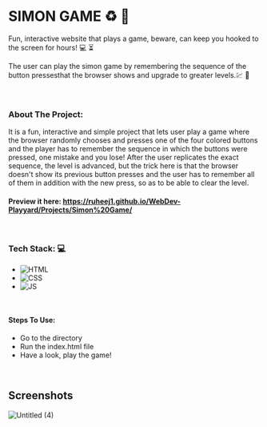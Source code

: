 # SIMON GAME :recycle: :beginner:
Fun, interactive website that plays a game, beware, can keep you hooked to the screen for hours! :computer: :hourglass_flowing_sand:

The user can play the simon game by remembering the sequence of the button pressesthat the browser shows and upgrade to greater levels.:chart: :round_pushpin:

<br/>

### About The Project: 
It is a fun, interactive and simple project that lets user play a game where the browser randomly chooses and presses one of the four colored buttons and the player has to 
remember the sequence in which the buttons were pressed, one mistake and you lose! After the user replicates the exact sequence, the level is advanced, but the trick here 
is that the browser doesn't show its previous button presses and the user has to remember all of them in addition with the new press, so as to be able to clear the level.


#### Preview it here: https://ruheej1.github.io/WebDev-Playyard/Projects/Simon%20Game/

<br/>

### Tech Stack: 💻
* ![HTML](https://img.shields.io/badge/html5%20-%23E34F26.svg?&style=for-the-badge&logo=html5&logoColor=white)
* ![CSS](https://img.shields.io/badge/css3%20-%231572B6.svg?&style=for-the-badge&logo=css3&logoColor=white)
* ![JS](https://img.shields.io/badge/javascript%20-%23323330.svg?&style=for-the-badge&logo=javascript&logoColor=%23F7DF1E)

<br/>

#### Steps To Use:

- Go to the directory 
- Run the index.html file
- Have a look, play the game!

<br/>

## Screenshots 
![Untitled (4)](https://user-images.githubusercontent.com/59756474/128717432-456eaa40-0258-427d-aff1-35e9b95f9fd4.png)

